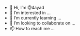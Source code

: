 - 👋 Hi, I’m @4ayad
- 👀 I’m interested in ...
- 🌱 I’m currently learning ...
- 💞️ I’m looking to collaborate on ...
- 📫 How to reach me ...

<!---
4ayad/4ayad is a ✨ special ✨ repository because its `README.md` (this file) appears on your GitHub profile.
You can click the Preview link to take a look at your changes.
--->
